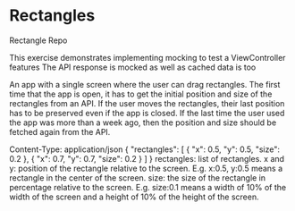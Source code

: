 # Rectangles
Rectangle Repo

This exercise demonstrates implementing mocking to test a ViewController features
The API response is mocked as well as cached data is too

An app with a single screen where the user can drag rectangles. The first time that the app is open, it has to get the initial position and size of the rectangles from an API. If the user moves the rectangles, their last position has to be preserved even if the app is closed. 
If the last time the user used the app was more than a week ago, then the position and size should be fetched again from the API. 

Content-Type: application/json
{
    "rectangles": [
        {
            "x": 0.5,
            "y": 0.5,
            "size": 0.2
        },
        {
            "x": 0.7,
            "y": 0.7,
            "size": 0.2
        }
    ]
}
rectangles: list of rectangles.
x and y: position of the rectangle relative to the screen. E.g. x:0.5, y:0.5 means a rectangle in the center of the screen.
size: the size of the rectangle in percentage relative to the screen. E.g. size:0.1 means a width of 10% of the width of the screen and a height of 10% of the height of the screen.
